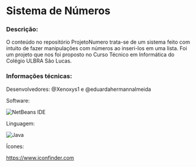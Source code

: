 # Sistema de Números
### Descrição: 
O conteúdo no repositório ProjetoNumero trata-se de um sistema feito com intuito de fazer manipulações com números ao inseri-los em uma lista. Foi um projeto que nos foi proposto no Curso Técnico em Informática do Colégio ULBRA São Lucas.


### Informações técnicas:

Desenvolvedores:
@Xenoxys1 e @eduardahermannalmeida 

Software:

![NetBeans IDE](https://img.shields.io/badge/NetBeansIDE-1B6AC6.svg?style=for-the-badge&logo=apache-netbeans-ide&logoColor=white)

Linguagem:

![Java](https://img.shields.io/badge/Java-ED8B00?style=for-the-badge&logo=openjdk&logoColor=white)

Ícones:

https://www.iconfinder.com
